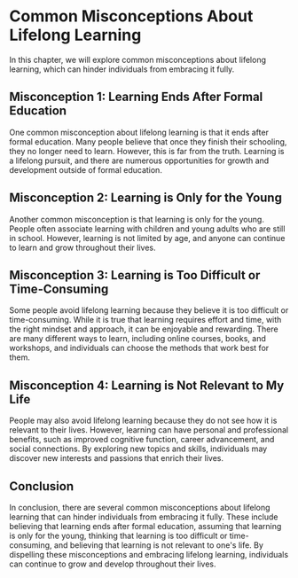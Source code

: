 Common Misconceptions About Lifelong Learning
=========================================================================================

In this chapter, we will explore common misconceptions about lifelong learning, which can hinder individuals from embracing it fully.

Misconception 1: Learning Ends After Formal Education
-----------------------------------------------------

One common misconception about lifelong learning is that it ends after formal education. Many people believe that once they finish their schooling, they no longer need to learn. However, this is far from the truth. Learning is a lifelong pursuit, and there are numerous opportunities for growth and development outside of formal education.

Misconception 2: Learning is Only for the Young
-----------------------------------------------

Another common misconception is that learning is only for the young. People often associate learning with children and young adults who are still in school. However, learning is not limited by age, and anyone can continue to learn and grow throughout their lives.

Misconception 3: Learning is Too Difficult or Time-Consuming
------------------------------------------------------------

Some people avoid lifelong learning because they believe it is too difficult or time-consuming. While it is true that learning requires effort and time, with the right mindset and approach, it can be enjoyable and rewarding. There are many different ways to learn, including online courses, books, and workshops, and individuals can choose the methods that work best for them.

Misconception 4: Learning is Not Relevant to My Life
----------------------------------------------------

People may also avoid lifelong learning because they do not see how it is relevant to their lives. However, learning can have personal and professional benefits, such as improved cognitive function, career advancement, and social connections. By exploring new topics and skills, individuals may discover new interests and passions that enrich their lives.

Conclusion
----------

In conclusion, there are several common misconceptions about lifelong learning that can hinder individuals from embracing it fully. These include believing that learning ends after formal education, assuming that learning is only for the young, thinking that learning is too difficult or time-consuming, and believing that learning is not relevant to one's life. By dispelling these misconceptions and embracing lifelong learning, individuals can continue to grow and develop throughout their lives.

